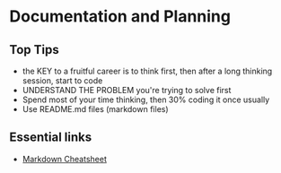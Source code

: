 # Documentation and Planning

## Top Tips

- the KEY to a fruitful career is to think first, then after a long thinking session, start to code
- UNDERSTAND THE PROBLEM you're trying to solve first
- Spend most of your time thinking, then 30% coding it once usually
- Use README.md files (markdown files)

## Essential links

- [Markdown Cheatsheet](https://www.markdownguide.org/cheat-sheet/)
